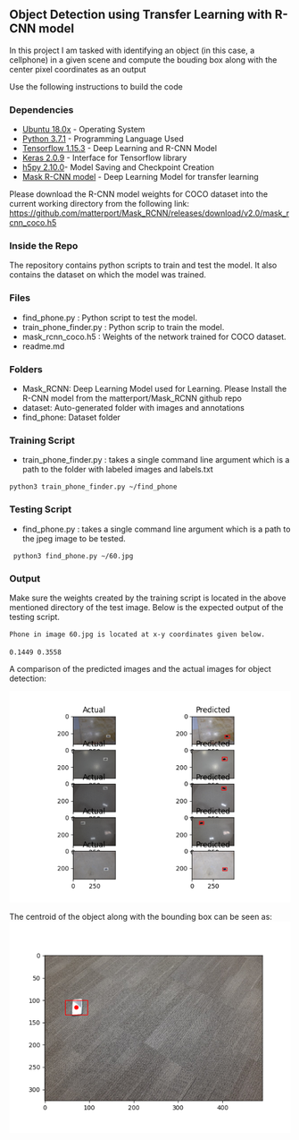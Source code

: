 ## Object Detection using Transfer Learning with R-CNN model
In this project I am tasked with identifying an object (in this case, a cellphone) in a given scene and compute the bouding box along with the center pixel coordinates as an output

Use the following instructions to build the code

### Dependencies 
- [Ubuntu 18.0x](https://releases.ubuntu.com/18.04/) - Operating System
- [Python 3.7.1](https://www.python.org/downloads/release/python-370/) - Programming Language Used
- [Tensorflow 1.15.3](https://www.tensorflow.org/) - Deep Learning and R-CNN Model
- [Keras 2.0.9](https://keras.io/) - Interface for Tensorflow library
- [h5py 2.10.0](https://www.h5py.org/)- Model Saving and Checkpoint Creation
- [Mask R-CNN model](https://github.com/matterport/Mask_RCNN) - Deep Learning Model for transfer learning

Please download the R-CNN model weights for COCO dataset into the current working directory from the following link:
https://github.com/matterport/Mask_RCNN/releases/download/v2.0/mask_rcnn_coco.h5

### Inside the Repo

The repository contains python scripts to train and test the model. It also contains the dataset on which the model was trained.

### Files
- find_phone.py : Python script to test the model.
- train_phone_finder.py : Python scrip to train the model.
- mask_rcnn_coco.h5 : Weights of the network trained for COCO dataset.
- readme.md

### Folders
- Mask_RCNN: Deep Learning Model used for Learning. Please Install the R-CNN model from the matterport/Mask_RCNN github repo
- dataset: Auto-generated folder with images and annotations
- find_phone: Dataset folder

### Training Script
- train_phone_finder.py : takes a single command line argument which is a path to the folder with labeled images and labels.txt
```
python3 train_phone_finder.py ~/find_phone
```

### Testing Script
- find_phone.py : takes a single command line argument which is a path to the jpeg image to be tested.

```
 python3 find_phone.py ~/60.jpg
```


### Output
Make sure the weights created by the training script is located in the above mentioned directory of the test image.
Below is the expected output of the testing script.
```
Phone in image 60.jpg is located at x-y coordinates given below.

0.1449 0.3558
```
A comparison of the predicted images and the actual images for object detection:

![Image](Prediction_Comparison.png)

The centroid of the object along with the bounding box can be seen as:
![Image](prediction_result.png)
